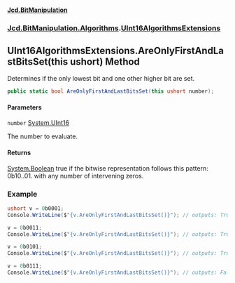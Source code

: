 #### [Jcd.BitManipulation](index.md 'index')

### [Jcd.BitManipulation.Algorithms](Jcd.BitManipulation.Algorithms.md 'Jcd.BitManipulation.Algorithms').[UInt16AlgorithmsExtensions](Jcd.BitManipulation.Algorithms.UInt16AlgorithmsExtensions.md 'Jcd.BitManipulation.Algorithms.UInt16AlgorithmsExtensions')

## UInt16AlgorithmsExtensions.AreOnlyFirstAndLastBitsSet(this ushort) Method

Determines if the only lowest bit and one other higher bit are set.

```csharp
public static bool AreOnlyFirstAndLastBitsSet(this ushort number);
```

#### Parameters

<a name='Jcd.BitManipulation.Algorithms.UInt16AlgorithmsExtensions.AreOnlyFirstAndLastBitsSet(thisushort).number'></a>

`number` [System.UInt16](https://docs.microsoft.com/en-us/dotnet/api/System.UInt16 'System.UInt16')

The number to evaluate.

#### Returns

[System.Boolean](https://docs.microsoft.com/en-us/dotnet/api/System.Boolean 'System.Boolean')
true if the bitwise representation follows this pattern: 0b10..01. with any number of intervening
zeros.

### Example

```csharp
ushort v = 0b0001;
Console.WriteLine($"{v.AreOnlyFirstAndLastBitsSet()}"); // outputs: True

v = 0b0011;
Console.WriteLine($"{v.AreOnlyFirstAndLastBitsSet()}"); // outputs: True

v = 0b0101;
Console.WriteLine($"{v.AreOnlyFirstAndLastBitsSet()}"); // outputs: True

v = 0b0111;
Console.WriteLine($"{v.AreOnlyFirstAndLastBitsSet()}"); // outputs: False
```